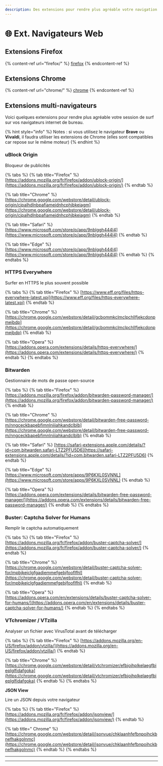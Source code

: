 ```yaml
---
description: Des extensions pour rendre plus agréable votre navigation sur les internets
---
```


# 🌐 Ext. Navigateurs Web

## Extensions Firefox

{% content-ref url="firefox/" %}
[firefox](firefox/)
{% endcontent-ref %}

## Extensions Chrome

{% content-ref url="chrome/" %}
[chrome](chrome/)
{% endcontent-ref %}

## Extensions multi-navigateurs

Voici quelques extensions pour rendre plus agréable votre session de surf sur vos navigateurs internet de bureau.

{% hint style="info" %}
Notes : si vous utilisez le navigateur **Brave** ou **Vivaldi**, il faudra utiliser les extensions de Chrome (elles sont compatibles car repose sur le même moteur)
{% endhint %}

### **uBlock Origin**

Bloqueur de publicités

{% tabs %}
{% tab title="Firefox" %}
[https://addons.mozilla.org/fr/firefox/addon/ublock-origin/](https://addons.mozilla.org/fr/firefox/addon/ublock-origin/)
{% endtab %}

{% tab title="Chrome" %}
[https://chrome.google.com/webstore/detail/ublock-origin/cjpalhdlnbpafiamejdnhcphjbkeiagm](https://chrome.google.com/webstore/detail/ublock-origin/cjpalhdlnbpafiamejdnhcphjbkeiagm)
{% endtab %}

{% tab title="Safari" %}
[https://www.microsoft.com/store/p/app/9nblggh444l4](https://www.microsoft.com/store/p/app/9nblggh444l4)
{% endtab %}

{% tab title="Edge" %}
[https://www.microsoft.com/store/p/app/9nblggh444l4](https://www.microsoft.com/store/p/app/9nblggh444l4)
{% endtab %}
{% endtabs %}

### **HTTPS Everywhere**

Surfer en HTTPS le plus souvent possible

{% tabs %}
{% tab title="Firefox" %}
[https://www.eff.org/files/https-everywhere-latest.xpi](https://www.eff.org/files/https-everywhere-latest.xpi)
{% endtab %}

{% tab title="Chrome" %}
[https://chrome.google.com/webstore/detail/gcbommkclmclpchllfjekcdonpmejbdp](https://chrome.google.com/webstore/detail/gcbommkclmclpchllfjekcdonpmejbdp)
{% endtab %}

{% tab title="Opera" %}
[https://addons.opera.com/extensions/details/https-everywhere/](https://addons.opera.com/extensions/details/https-everywhere/)
{% endtab %}
{% endtabs %}

### **Bitwarden**

Gestionnaire de mots de passe open-source

{% tabs %}
{% tab title="Firefox" %}
[https://addons.mozilla.org/firefox/addon/bitwarden-password-manager/](https://addons.mozilla.org/firefox/addon/bitwarden-password-manager/)
{% endtab %}

{% tab title="Chrome" %}
[https://chrome.google.com/webstore/detail/bitwarden-free-password-m/nngceckbapebfimnlniiiahkandclblb](https://chrome.google.com/webstore/detail/bitwarden-free-password-m/nngceckbapebfimnlniiiahkandclblb)
{% endtab %}

{% tab title="Safari" %}
[https://safari-extensions.apple.com/details/?id=com.bitwarden.safari-LTZ2PFU5D6](https://safari-extensions.apple.com/details/?id=com.bitwarden.safari-LTZ2PFU5D6)
{% endtab %}

{% tab title="Edge" %}
[https://www.microsoft.com/store/apps/9P6KXL0SVNNL](https://www.microsoft.com/store/apps/9P6KXL0SVNNL)
{% endtab %}

{% tab title="Opera" %}
[https://addons.opera.com/extensions/details/bitwarden-free-password-manager/](https://addons.opera.com/extensions/details/bitwarden-free-password-manager/)
{% endtab %}
{% endtabs %}

### **Buster: Captcha Solver for Humans**

Remplir le captcha automatiquement

{% tabs %}
{% tab title="Firefox" %}
[https://addons.mozilla.org/fr/firefox/addon/buster-captcha-solver/](https://addons.mozilla.org/fr/firefox/addon/buster-captcha-solver/)
{% endtab %}

{% tab title="Chrome" %}
[https://chrome.google.com/webstore/detail/buster-captcha-solver-for/mpbjkejclgfgadiemmefgebjfooflfhl](https://chrome.google.com/webstore/detail/buster-captcha-solver-for/mpbjkejclgfgadiemmefgebjfooflfhl)
{% endtab %}

{% tab title="Opera" %}
[https://addons.opera.com/en/extensions/details/buster-captcha-solver-for-humans/](https://addons.opera.com/en/extensions/details/buster-captcha-solver-for-humans/)
{% endtab %}
{% endtabs %}

### **VTchromizer / VTzilla**

Analyser un fichier avec VirusTotal avant de télécharger

{% tabs %}
{% tab title="Firefox" %}
[https://addons.mozilla.org/en-US/firefox/addon/vtzilla/](https://addons.mozilla.org/en-US/firefox/addon/vtzilla/)
{% endtab %}

{% tab title="Chrome" %}
[https://chrome.google.com/webstore/detail/vtchromizer/efbjojhplkelaegfbieplglfidafgoka](https://chrome.google.com/webstore/detail/vtchromizer/efbjojhplkelaegfbieplglfidafgoka)
{% endtab %}
{% endtabs %}

**JSON View**

Lire un JSON depuis votre navigateur

{% tabs %}
{% tab title="Firefox" %}
[https://addons.mozilla.org/fr/firefox/addon/jsonview/](https://addons.mozilla.org/fr/firefox/addon/jsonview/)
{% endtab %}

{% tab title=" Chrome" %}
[https://chrome.google.com/webstore/detail/jsonvue/chklaanhfefbnpoihckbnefhakgolnmc](https://chrome.google.com/webstore/detail/jsonvue/chklaanhfefbnpoihckbnefhakgolnmc)
{% endtab %}
{% endtabs %}

****

****
